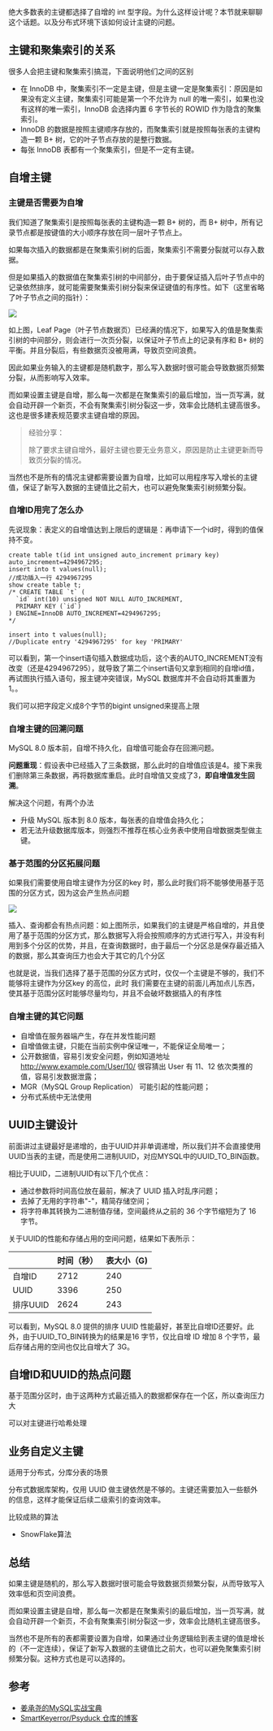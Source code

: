 绝大多数表的主键都选择了自增的 int 型字段。为什么这样设计呢？本节就来聊聊这个话题。以及分布式环境下该如何设计主键的问题。

## 主键和聚集索引的关系

很多人会把主键和聚集索引搞混，下面说明他们之间的区别

- 在 InnoDB 中，聚集索引不一定是主键，但是主键一定是聚集索引：原因是如果没有定义主键，聚集索引可能是第一个不允许为 null 的唯一索引，如果也没有这样的唯一索引，InnoDB 会选择内置 6 字节长的 ROWID 作为隐含的聚集索引。
- InnoDB 的数据是按照主键顺序存放的，而聚集索引就是按照每张表的主键构造一颗 B+ 树，它的叶子节点存放的是整行数据。
- 每张 InnoDB 表都有一个聚集索引，但是不一定有主键。

## 自增主键

### 主键是否需要为自增
我们知道了聚集索引是按照每张表的主键构造一颗 B+ 树的，而 B+ 树中，所有记录节点都是按键值的大小顺序存放在同一层叶子节点上。

如果每次插入的数据都是在聚集索引树的后面，聚集索引不需要分裂就可以存入数据。

但是如果插入的数据值在聚集索引树的中间部分，由于要保证插入后叶子节点中的记录依然排序，就可能需要聚集索引树分裂来保证键值的有序性。如下（这里省略了叶子节点之间的指针）：

![](5d88883f0001feee13781106.jpeg)

如上图，Leaf Page（叶子节点数据页）已经满的情况下，如果写入的值是聚集索引树的中间部分，则会进行一次页分裂，以保证叶子节点上的记录有序和 B+ 树的平衡。并且分裂后，有些数据页没被用满，导致页空间浪费。

因此如果业务输入的主键都是随机数字，那么写入数据时很可能会导致数据页频繁分裂，从而影响写入效率。

而如果设置主键是自增，那么每一次都是在聚集索引的最后增加，当一页写满，就会自动开辟一个新页，不会有聚集索引树分裂这一步，效率会比随机主键高很多。这也是很多建表规范要求主键自增的原因。

> 经验分享：
> 
> 除了要求主键自增外，最好主键也要无业务意义，原因是防止主键更新而导致页分裂的情况。

当然也不是所有的情况主键都需要设置为自增，比如可以用程序写入增长的主键值，保证了新写入数据的主键值比之前大，也可以避免聚集索引树频繁分裂。

### 自增ID用完了怎么办
先说现象：表定义的自增值达到上限后的逻辑是：再申请下一个id时，得到的值保持不变。
```
create table t(id int unsigned auto_increment primary key) auto_increment=4294967295;
insert into t values(null);
//成功插入一行 4294967295
show create table t;
/* CREATE TABLE `t` (
  `id` int(10) unsigned NOT NULL AUTO_INCREMENT,
  PRIMARY KEY (`id`)
) ENGINE=InnoDB AUTO_INCREMENT=4294967295;
*/

insert into t values(null);
//Duplicate entry '4294967295' for key 'PRIMARY'
```
可以看到，第一个insert语句插入数据成功后，这个表的AUTO_INCREMENT没有改变（还是4294967295），就导致了第二个insert语句又拿到相同的自增id值，再试图执行插入语句，报主键冲突错误，MySQL 数据库并不会自动将其重置为 1。。

我们可以把字段定义成8个字节的bigint unsigned来提高上限

### 自增主键的回溯问题

MySQL 8.0 版本前，自增不持久化，自增值可能会存在回溯问题。

**问题重现**：假设表中已经插入了三条数据，那么此时的自增值应该是4。接下来我们删除第三条数据，再将数据库重启。此时自增值又变成了3，**即自增值发生回溯**。

解决这个问题，有两个办法
- 升级 MySQL 版本到 8.0 版本，每张表的自增值会持久化；
- 若无法升级数据库版本，则强烈不推荐在核心业务表中使用自增数据类型做主键。

### 基于范围的分区拓展问题
如果我们需要使用自增主键作为分区的key 时，那么此时我们将不能够使用基于范围的分区方式，因为这会产生热点问题

![](img/screenshot-20220114-144637.png)

插入、查询都会有热点问题：如上图所示，如果我们的主键是严格自增的，并且使用了基于范围的分区方式，那么数据写入将会按照顺序的方式进行写入，并没有利用到多个分区的优势，并且，在查询数据时，由于最后一个分区总是保存最近插入的数据，那么其查询压力也会大于其它的几个分区

也就是说，当我们选择了基于范围的分区方式时，仅仅一个主键是不够的，我们不能够将主键作为分区key 的高位，此时
我们需要在主键的前面儿再加点儿东西，使其基于范围分区时能够尽量均匀，并且不会破坏数据插入的有序性

### 自增主键的其它问题
- 自增值在服务器端产生，存在并发性能问题
- 自增值做主键，只能在当前实例中保证唯一，不能保证全局唯一；
- 公开数据值，容易引发安全问题，例如知道地址 http://www.example.com/User/10/ 很容猜出 User 有 11、12 依次类推的值，容易引发数据泄露；
- MGR（MySQL Group Replication） 可能引起的性能问题；
- 分布式系统中无法使用

## UUID主键设计
前面讲过主键最好是递增的，由于UUID并非单调递增，所以我们并不会直接使用UUID当表的主键，而是使用二进制UUID，对应MYSQL中的UUID_TO_BIN函数。

相比于UUID，二进制UUID有以下几个优点：
- 通过参数将时间高位放在最前，解决了 UUID 插入时乱序问题；
- 去掉了无用的字符串"-"，精简存储空间；
- 将字符串其转换为二进制值存储，空间最终从之前的 36 个字节缩短为了 16 字节。

关于UUID的性能和存储占用的空间问题，结果如下表所示：

|          | 时间（秒） | 表大小（G) |
| -------- | ---------- | ---------- |
| 自增ID   | 2712       | 240        |
| UUID     | 3396       | 250        |
| 排序UUID | 2624       | 243        |

可以看到，MySQL 8.0 提供的排序 UUID 性能最好，甚至比自增ID还要好。此外，由于UUID_TO_BIN转换为的结果是16 字节，仅比自增 ID 增加 8 个字节，最后存储占用的空间也仅比自增大了 3G。

## 自增ID和UUID的热点问题
基于范围分区时，由于这两种方式最近插入的数据都保存在一个区，所以查询压力大 

可以对主键进行哈希处理

## 业务自定义主键
适用于分布式，分库分表的场景

分布式数据库架构，仅用 UUID 做主键依然是不够的。主键还需要加入一些额外的信息，这样才能保证后续二级索引的查询效率。

比较成熟的算法
- SnowFlake算法

## 总结
如果主键是随机的，那么写入数据时很可能会导致数据页频繁分裂，从而导致写入效率低和页空间浪费。

而如果设置主键是自增，那么每一次都是在聚集索引的最后增加，当一页写满，就会自动开辟一个新页，不会有聚集索引树分裂这一步，效率会比随机主键高很多。

当然也不是所有的表都需要设置为自增，如果通过业务逻辑给到表主键的值是增长的（不一定连续），保证了新写入数据的主键值比之前大，也可以避免聚集索引树频繁分裂。这种方式也是可以选择的。

## 参考
- [姜承尧的MySQL实战宝典](https://kaiwu.lagou.com/course/courseInfo.htm?courseId=869)
- [SmartKeyerror/Psyduck 仓库的博客](https://smartkeyerror.oss-cn-shenzhen.aliyuncs.com/Phyduck/database/%E4%B8%BB%E9%94%AE%E7%9A%84%E9%80%89%E6%8B%A9.pdf)


